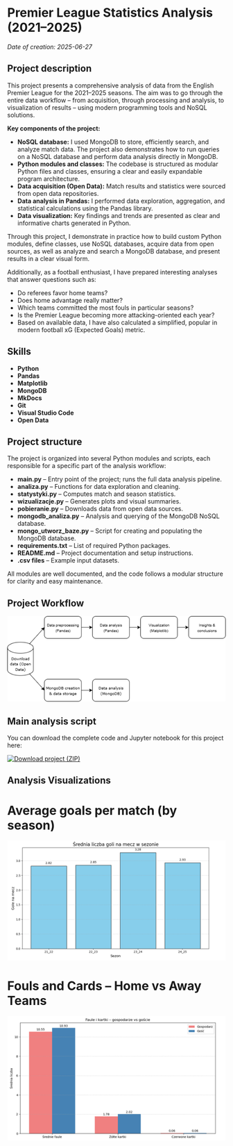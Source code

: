 # Premier League Statistics Analysis (2021–2025)

*Date of creation: 2025-06-27*

## Project description

This project presents a comprehensive analysis of data from the English Premier League for the 2021–2025 seasons. The aim was to go through the entire data workflow – from acquisition, through processing and analysis, to visualization of results – using modern programming tools and NoSQL solutions.

**Key components of the project:**

- **NoSQL database:** I used MongoDB to store, efficiently search, and analyze match data. The project also demonstrates how to run queries on a NoSQL database and perform data analysis directly in MongoDB.
- **Python modules and classes:** The codebase is structured as modular Python files and classes, ensuring a clear and easily expandable program architecture.
- **Data acquisition (Open Data):** Match results and statistics were sourced from open data repositories.
- **Data analysis in Pandas:** I performed data exploration, aggregation, and statistical calculations using the Pandas library.
- **Data visualization:** Key findings and trends are presented as clear and informative charts generated in Python.

Through this project, I demonstrate in practice how to build custom Python modules, define classes, use NoSQL databases, acquire data from open sources, as well as analyze and search a MongoDB database, and present results in a clear visual form.

Additionally, as a football enthusiast, I have prepared interesting analyses that answer questions such as:

- Do referees favor home teams?
- Does home advantage really matter?
- Which teams committed the most fouls in particular seasons?
- Is the Premier League becoming more attacking-oriented each year?
- Based on available data, I have also calculated a simplified, popular in modern football xG (Expected Goals) metric.

## Skills

- **Python**  
- **Pandas**  
- **Matplotlib**  
- **MongoDB**  
- **MkDocs**  
- **Git**  
- **Visual Studio Code**  
- **Open Data**  

## Project structure

The project is organized into several Python modules and scripts, each responsible for a specific part of the analysis workflow:

- **main.py** – Entry point of the project; runs the full data analysis pipeline.
- **analiza.py** – Functions for data exploration and cleaning.
- **statystyki.py** – Computes match and season statistics.
- **wizualizacje.py** – Generates plots and visual summaries.
- **pobieranie.py** – Downloads data from open data sources.
- **mongodb_analiza.py** – Analysis and querying of the MongoDB NoSQL database.
- **mongo_utworz_baze.py** – Script for creating and populating the MongoDB database.
- **requirements.txt** – List of required Python packages.
- **README.md** – Project documentation and setup instructions.
- **.csv files** – Example input datasets.

All modules are well documented, and the code follows a modular structure for clarity and easy maintenance.

## Project Workflow

![Project workflow](imgs/pl_workflow.png)

## Main analysis script

You can download the complete code and Jupyter notebook for this project here:

[![Download project (ZIP)](https://img.shields.io/badge/Download%20project-blue?style=for-the-badge&logo=github)](files/premier-league-analysis.zip)

## Analysis Visualizations

# Average goals per match (by season)

![Average goals](imgs/pl1.png)

# Fouls and Cards – Home vs Away Teams

![Fouls](imgs/pl2.png)